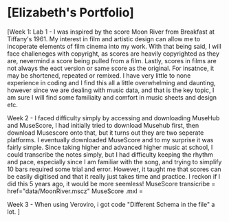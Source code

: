 
# \[Elizabeth's Portfolio\]
<!-- Version 1.0 -->
\[Week 1: Lab 1 - I was inspired by the score Moon River from Breakfast at Tiffany's 1961. My interest in film and artistic design can allow me to incoperate elements of film cinema into my work. With that being said, I will face challeneges with copyright, as scores are heavily copyrighted as they are, nevermind a score being pulled from a film. Lastly, scores in films are not always the eact version or same score as the original. For insatnce, it may be shortened, repeated or remixed. I have very little to none experience in coding and I find this all a little overwhelming and daunting, however since we are dealing with music data, and that is the key topic, I am sure I will find some familiaity and comfort in music sheets and design etc. 

Week 2 - I faced difficulty simply by accessing and downloading MuseHub and MuseScore, I had initially tried to download Musehub first, then download Musescore onto that, but it turns out they are two seperate platforms. I eventually downloaded MuseScore and to my surprise it was fairly simple. Since taking higher and advanced higher music at school, I could transcribe the notes simply, but I had difficulty keeping the rhythm and pace, especially since I am familiar with the song, and trying to simplify 10 bars required some trial and error. However, it taught me that scores can be easily digitised and that it really just takes time and practice. I reckon if I did this 5 years ago, it would be more seemless!
MuseScore transicribe = href="data/MoonRiver.mscz"
MuseScore .mxl = 

Week 3 - When using Veroviro, i got code "Different Schema in the file" a lot. \]
